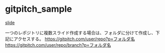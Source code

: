 # gitpitch_sample

[slide](https://gitpitch.com/Algo1970/gitpitch_sample/repo?p=lecture_meeting201807#)  


一つのレポジトリに複数スライド作成する場合は、フォルダに分けて作成し、下記にアクセスする。
https://gitpitch.com/user/repo?p=フォルダ名
https://gitpitch.com/user/repo/branch?p=フォルダ名

